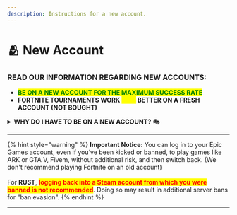 ```yaml
---
description: Instructions for a new account.
---
```


# 🫂 New Account

### **READ OUR INFORMATION REGARDING NEW ACCOUNTS:**

* <mark style="color:green;">**BE ON A NEW ACCOUNT FOR THE MAXIMUM SUCCESS RATE**</mark>
* **FORTNITE TOURNAMENTS WORK&#x20;**<mark style="color:yellow;">**30%**</mark>**&#x20;BETTER ON A FRESH ACCOUNT (NOT BOUGHT)**

<details>

<summary><strong>WHY DO I HAVE TO BE ON A NEW ACCOUNT?</strong> 🎭</summary>

It is advisable to open a new account to ensure security and protect your spoof. Using your primary (main) account, especially if it has faced issues before (like kicks), carries potential risks. <mark style="color:orange;">**Please note that we cannot assume responsibility if you choose to proceed with this - Refund rights expire too.**</mark>

</details>

***

{% hint style="warning" %}
**Important Notice:** You can log in to your Epic Games account, even if you’ve been kicked or banned, to play games like ARK or GTA V, Fivem, without additional risk, and then switch back. (We don't recommend playing Fortnite on an old account)\
\
For **RUST**, <mark style="color:red;">**logging back into a Steam account from which you were banned is not recommended**</mark>. Doing so may result in additional server bans for "ban evasion".
{% endhint %}

***
